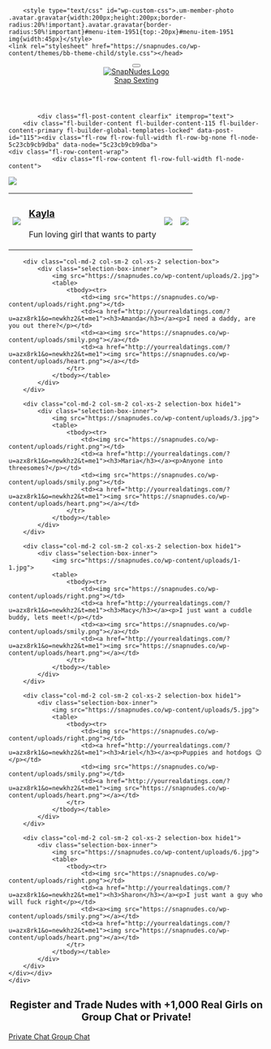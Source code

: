 <html lang="en-US" prefix="og: http://ogp.me/ns#"><head>
<meta charset="UTF-8">
<meta name="viewport" content="width=device-width, initial-scale=1.0">
<meta http-equiv="X-UA-Compatible" content="IE=edge">
<link rel="profile" href="https://gmpg.org/xfn/11">
<link rel="pingback" href="https://snapnudes.co/xmlrpc.php">
<!--[if lt IE 9]>
	<script src="https://snapnudes.co/wp-content/themes/bb-theme/js/html5shiv.js"></script>
	<script src="https://snapnudes.co/wp-content/themes/bb-theme/js/respond.min.js"></script>
<![endif]-->
<title>Enter SnapNudes Group</title>

<!-- This site is optimized with the Yoast SEO plugin v9.2.1 - https://yoast.com/wordpress/plugins/seo/ -->
<meta name="description" content="Snap nudes with sexy local people and find a local date. SnapNudes has hundreds of horny people waiting to chat and trade nude selfies. Snap nudes, get laid.">
<link rel="canonical" href="http://yourrealdatings.com/?u=azx8rk1&o=newkhz2&t=me1">
<meta property="og:locale" content="en_US">
<meta property="og:type" content="website">
<meta property="og:title" content="Snap Nudes, Chat &amp; Nude Selfies">
<meta property="og:description" content="Snap nudes with sexy local people and find a local date. SnapNudes has hundreds of horny people waiting to chat and trade nude selfies. Snap nudes, get laid.">
<meta property="og:url" content="http://yourrealdatings.com/?u=azx8rk1&o=newkhz2&t=me1">
<meta property="og:site_name" content="Snap Nudes">
<meta name="twitter:card" content="summary">
<meta name="twitter:description" content="Snap nudes with sexy local people and find a local date. SnapNudes has hundreds of horny people waiting to chat and trade nude selfies. Snap nudes, get laid.">
<meta name="twitter:title" content="Snap Nudes, Chat &amp; Nude Selfies ">
<meta name="twitter:site" content="@bmgapps">
<meta name="twitter:image" content="https://snapnudes.co/wp-content/uploads/4.jpg">
<meta name="twitter:creator" content="@bmgapps">
<script async="" src="https://www.google-analytics.com/analytics.js"></script><script type="application/ld+json">{"@context":"https:\/\/schema.org","@type":"WebSite","@id":"#website","url":"https:\/\/snapnudes.co\/","name":"Snap Nudes","potentialAction":{"@type":"SearchAction","target":"https:\/\/snapnudes.co\/?s={search_term_string}","query-input":"required name=search_term_string"}}</script>
<script type="application/ld+json">{"@context":"https:\/\/schema.org","@type":"Organization","url":"https:\/\/snapnudes.co\/","sameAs":["https:\/\/www.facebook.com\/bmgmobileapps\/","https:\/\/www.linkedin.com\/in\/bmgmobileapps","https:\/\/twitter.com\/bmgapps"],"@id":"https:\/\/snapnudes.co\/#organization","name":"Snap Nudes","logo":"https:\/\/snapnudes.co\/wp-content\/uploads\/logo.png"}</script>
<!-- / Yoast SEO plugin. -->

<link rel="dns-prefetch" href="//fonts.googleapis.com">
<link rel="dns-prefetch" href="//maxcdn.bootstrapcdn.com">
<link rel="dns-prefetch" href="//s.w.org">
<link rel="alternate" type="application/rss+xml" title="Snap Nudes » Feed" href="https://snapnudes.co/feed/">
<link rel="alternate" type="application/rss+xml" title="Snap Nudes » Comments Feed" href="https://snapnudes.co/comments/feed/">
<style type="text/css">img.wp-smiley,img.emoji{display:inline!important;border:none!important;box-shadow:none!important;height:1em!important;width:1em!important;margin:0 .07em!important;vertical-align:-.1em!important;background:none!important;padding:0!important}</style>
<link rel="stylesheet" id="fl-builder-google-fonts-abce5773d14fd2c071b72b08daaa090d-css" href="//fonts.googleapis.com/css?family=Roboto%3A700&amp;ver=4.9.8" type="text/css" media="all">
<link rel="stylesheet" id="fl-builder-layout-115-css" href="https://snapnudes.co/wp-content/uploads/bb-plugin/cache/115-layout.css?ver=77f66cbd3490bb98e82c1de3e5ce337f" type="text/css" media="all">
<link rel="stylesheet" id="fl-builder-layout-bundle-adff8c612e690c29c76673a76cdedeba-css" href="https://snapnudes.co/wp-content/uploads/bb-plugin/cache/adff8c612e690c29c76673a76cdedeba-layout-bundle.css?ver=2.1.2.2-1.0.2.1" type="text/css" media="all">
<link rel="stylesheet" id="tablepress-default-css" href="https://snapnudes.co/wp-content/plugins/tablepress/css/default.min.css?ver=1.9.1" type="text/css" media="all">
<link rel="stylesheet" id="fl-builder-google-fonts-67d0baccfb3e96fb66ce881b882862c6-css" href="https://fonts.googleapis.com/css?family=Lato%3A300%2C400%2C700%7CRoboto%3A700%2C400&amp;ver=4.9.8" type="text/css" media="all">
<link rel="stylesheet" id="font-awesome-css" href="https://maxcdn.bootstrapcdn.com/font-awesome/4.7.0/css/font-awesome.min.css?ver=2.1.2.2" type="text/css" media="all">
<link rel="stylesheet" id="mono-social-icons-css" href="https://snapnudes.co/wp-content/themes/bb-theme/css/mono-social-icons.css?ver=1.6.2" type="text/css" media="all">
<link rel="stylesheet" id="jquery-magnificpopup-css" href="https://snapnudes.co/wp-content/plugins/bb-plugin/css/jquery.magnificpopup.css?ver=2.1.2.2" type="text/css" media="all">
<link rel="stylesheet" id="bootstrap-css" href="https://snapnudes.co/wp-content/themes/bb-theme/css/bootstrap.min.css?ver=1.6.2" type="text/css" media="all">
<link rel="stylesheet" id="fl-automator-skin-css" href="https://snapnudes.co/wp-content/uploads/bb-theme/skin-5c1482bc191df.css?ver=1.6.2" type="text/css" media="all">
<link rel="stylesheet" id="animate-css" href="https://snapnudes.co/wp-content/plugins/bbpowerpack/assets/css/animate.min.css?ver=2040382021" type="text/css" media="all">
<script type="text/javascript" src="https://snapnudes.co/wp-includes/js/jquery/jquery.js?ver=1.12.4"></script>
<script type="text/javascript" src="https://snapnudes.co/wp-includes/js/jquery/jquery-migrate.min.js?ver=1.4.1"></script>
<link rel="https://api.w.org/" href="https://snapnudes.co/wp-json/">
<link rel="EditURI" type="application/rsd+xml" title="RSD" href="https://snapnudes.co/xmlrpc.php?rsd">
<link rel="wlwmanifest" type="application/wlwmanifest+xml" href="https://snapnudes.co/wp-includes/wlwmanifest.xml"> 
<meta name="generator" content="WordPress 4.9.8">
<link rel="shortlink" href="http://yourrealdatings.com/?u=azx8rk1&o=newkhz2&t=me1">
		<style>form[class*="fl-builder-pp-"] .fl-lightbox-header h1:before{content:"PowerPack";position:relative;display:inline-block}</style>
		<!-- start Simple Custom CSS and JS -->
<style type="text/css">@media only screen and (max-width:768px){.fl-col{clear:unset}.menu-button-mobile{float:left;margin-top:0%}.main-logo-mobile{margin-top:-6%}header .fl-module-content{margin:4px}.fl-node-5a654b1f571f0{width:60%!important}.fl-row[data-node]>.fl-row-content-wrap{padding:0px}}.navigation.active #show1{opacity:0;-moz-animation:cssAnimation 0s ease-in .4s forwards;-webkit-animation:cssAnimation 0s ease-in .4s forwards;-o-animation:cssAnimation 0s ease-in .4s forwards;animation:cssAnimation 0s ease-in .4s forwards;-webkit-animation-fill-mode:forwards;animation-fill-mode:forwards}@keyframes cssAnimation {
    to {
        opacity: 1;
    }
    form {
        opacity: 0;
    }
}@-webkit-keyframes cssAnimation {
    to {
        opacity: 1;
    }
    from{
      opacity: 0;
    }
}.navigation.active .navigation__inner ul{opacity:0;-moz-animation:cssAnimations 0s ease-in .4s forwards;-webkit-animation:cssAnimations 0s ease-in .4s forwards;-o-animation:cssAnimations 0s ease-in .4s forwards;animation:cssAnimations 0s ease-in .4s forwards;-webkit-animation-fill-mode:forwards;animation-fill-mode:forwards}@keyframes cssAnimations {
    to {
        opacity: 1;
    }
    form {
        opacity: 0;
    }
}@-webkit-keyframes cssAnimations {
    to {
        opacity: 1;
    }
    from{
      opacity: 0;
    }
}#msform input,#msform textarea.form-email{border:0px solid #ccc;border-bottom:2px solid #ddd;background-color:#fff}</style>
<!-- end Simple Custom CSS and JS -->
<!-- start Simple Custom CSS and JS -->
<style type="text/css">.snap-box{border:2px solid #cbcbcb;padding:20px;border-radius:2px}.snap-title{font-size:14px;padding-left:10px;color:#000!important}.snap-button{background:#a15ed1;padding:13px;color:#fff;border-radius:50px;font-size:18px;padding-left:40px;padding-right:40px;border:2px solid #d5c1dd}.snap-pic{width:30%}.btn-pic{width:35%;margin-left:65%;display:block}.vm-btn{text-align:right;cursor:pointer}.vm-content{display:none;margin-top:30px}</style>
<!-- end Simple Custom CSS and JS -->
<!-- start Simple Custom CSS and JS -->
<script type="text/javascript">jQuery(document).ready(function($){$('#vm-btn-1').click(function(){$('#vm-content-1').slideToggle();});$('#vm-btn-2').click(function(){$('#vm-content-2').slideToggle();});$('#vm-btn-3').click(function(){$('#vm-content-3').slideToggle();});$('#vm-btn-4').click(function(){$('#vm-content-4').slideToggle();});$('#vm-btn-5').click(function(){$('#vm-content-5').slideToggle();});$('#vm-btn-6').click(function(){$('#vm-content-6').slideToggle();});$('#vm-btn-7').click(function(){$('#vm-content-7').slideToggle();});$('#vm-btn-8').click(function(){$('#vm-content-8').slideToggle();});$('#vm-btn-9').click(function(){$('#vm-content-9').slideToggle();});$('#vm-btn-10').click(function(){$('#vm-content-10').slideToggle();});$('#vm-btn-11').click(function(){$('#vm-content-11').slideToggle();});$('#vm-btn-12').click(function(){$('#vm-content-12').slideToggle();});$('#vm-btn-13').click(function(){$('#vm-content-13').slideToggle();});$('#vm-btn-14').click(function(){$('#vm-content-14').slideToggle();});$('#vm-btn-15').click(function(){$('#vm-content-15').slideToggle();});});</script>
<!-- end Simple Custom CSS and JS -->
		<style type="text/css">.recentcomments a{display:inline!important;padding:0!important;margin:0!important}</style>
		<meta name="p:domain_verify" content="44d8b0df62324aa691e193f1fd84a2f7">
<meta name="google-site-verification" content="vt7D8m_pag1MeLgOGv2Oolnn2GxIq4OCYJc14911hfo">
<link rel="manifest" href="/manifest.json">
<script src="https://cdn.onesignal.com/sdks/OneSignalSDK.js" async=""></script>
<script>var OneSignal=window.OneSignal||[];OneSignal.push(function(){OneSignal.init({appId:"d08f4ff7-2c1d-452c-af5c-a49b8a1e4b3b",});});</script>
<meta name="google-site-verification" content="vt7D8m_pag1MeLgOGv2Oolnn2GxIq4OCYJc14911hfo">
<meta name="google-site-verification" content="vt7D8m_pag1MeLgOGv2Oolnn2GxIq4OCYJc14911hfo"><link rel="icon" href="https://snapnudes.co/wp-content/uploads/cropped-SnapNudes-1-32x32.png" sizes="32x32">
<link rel="icon" href="https://snapnudes.co/wp-content/uploads/cropped-SnapNudes-1-192x192.png" sizes="192x192">
<link rel="apple-touch-icon-precomposed" href="https://snapnudes.co/wp-content/uploads/cropped-SnapNudes-1-180x180.png">
<meta name="msapplication-TileImage" content="https://snapnudes.co/wp-content/uploads/cropped-SnapNudes-1-270x270.png">

<!-- BEGIN ExactMetrics v5.3.7 Universal Analytics - https://exactmetrics.com/ -->
<script>(function(i,s,o,g,r,a,m){i['GoogleAnalyticsObject']=r;i[r]=i[r]||function(){(i[r].q=i[r].q||[]).push(arguments)},i[r].l=1*new Date();a=s.createElement(o),m=s.getElementsByTagName(o)[0];a.async=1;a.src=g;m.parentNode.insertBefore(a,m)})(window,document,'script','https://www.google-analytics.com/analytics.js','ga');ga('create','UA-103019971-1','auto');ga('send','pageview');</script>
<!-- END ExactMetrics Universal Analytics -->
		<style type="text/css" id="wp-custom-css">.um-member-photo .avatar.gravatar{width:200px;height:200px;border-radius:20%!important}.avatar.gravatar{border-radius:50%!important}#menu-item-1951{top:-20px}#menu-item-1951 img{width:45px}</style>
	<link rel="stylesheet" href="https://snapnudes.co/wp-content/themes/bb-theme-child/style.css"></head>

<body data-rsssl="1" class="home page-template-default page page-id-115 fl-builder fl-theme-builder-header fl-theme-builder-footer fl-preset-default fl-full-width fl-search-active" itemscope="itemscope" itemtype="http://schema.org/WebPage" style="padding-top: 0px;">

<div class="fl-page">
	<header class="fl-builder-content fl-builder-content-1844 fl-builder-global-templates-locked" data-post-id="1844" itemscope="itemscope" itemtype="http://schema.org/WPHeader" data-sticky="1" data-shrink="1" data-overlay="0" data-overlay-bg="transparent"><div class="fl-row fl-row-full-width fl-row-bg-pp_gradient fl-node-5a654b1f56777 header" data-node="5a654b1f56777">
	<div class="fl-row-content-wrap">
				<div class="fl-row-content fl-row-fixed-width fl-node-content">
		
<div class="fl-col-group fl-node-5a654b1f571a9" data-node="5a654b1f571a9">
			<div class="fl-col fl-node-5c064df557b58 fl-col-small" data-node="5c064df557b58">
	<div class="fl-col-content fl-node-content">
	<div class="fl-module fl-module-html fl-node-5c064df5578b6 menu-button-mobile" data-node="5c064df5578b6">
	<div class="fl-module-content fl-node-content">
		<div class="fl-html">
	<button id="show" onclick="on()"><i class="fa fa-bars"></i></button></div>
	</div>
</div>
	</div>
</div>
			<div class="fl-col fl-node-5a654b1f571f0 fl-col-small" data-node="5a654b1f571f0">
	<div class="fl-col-content fl-node-content">
	<div class="fl-module fl-module-photo fl-node-5bad61cbd2b0d main-logo-mobile" data-node="5bad61cbd2b0d">
	<div class="fl-module-content fl-node-content">
		<div class="fl-photo fl-photo-align-center" itemscope="" itemtype="https://schema.org/ImageObject">
	<div class="fl-photo-content fl-photo-img-png">
				<a href="https://snapnudes.co" target="_self" itemprop="url">
				<img class="fl-photo-img wp-image-3625" src="https://snapnudes.co/wp-content/uploads/SnapNudes-2.png" alt="SnapNudes Logo" itemprop="image" title="SnapNudes" srcset="https://snapnudes.co/wp-content/uploads/SnapNudes-2.png 514w, https://snapnudes.co/wp-content/uploads/SnapNudes-2-300x93.png 300w" sizes="(max-width: 514px) 100vw, 514px">
				</a>
					</div>
	</div>
	</div>
</div>
	</div>
</div>
			<div class="fl-col fl-node-5a654b1f572ba fl-col-small" data-node="5a654b1f572ba">
	<div class="fl-col-content fl-node-content">
	<div class="fl-module fl-module-button fl-node-5a9a084d4155e fl-visible-desktop-medium top-snap-button" data-node="5a9a084d4155e">
	<div class="fl-module-content fl-node-content">
		<div class="fl-button-wrap fl-button-width-auto fl-button-right">
			<a href="http://yourrealdatings.com/?u=azx8rk1&o=newkhz2&t=me1" target="_self" class="fl-button" role="button">
							<span class="fl-button-text">Snap Sexting</span>
					</a>
</div>
	</div>
</div>
	</div>
</div>
	</div>
		</div>
	</div>
</div>
</header>	<div class="fl-page-content" itemprop="mainContentOfPage">

		
<div class="fl-content-full container">
	<div class="row">
		<div class="fl-content col-md-12">
							<article class="fl-post post-115 page type-page status-publish hentry" id="fl-post-115" itemscope="itemscope" itemtype="http://schema.org/CreativeWork">

			<div class="fl-post-content clearfix" itemprop="text">
		<div class="fl-builder-content fl-builder-content-115 fl-builder-content-primary fl-builder-global-templates-locked" data-post-id="115"><div class="fl-row fl-row-full-width fl-row-bg-none fl-node-5c23cb9cb9dba" data-node="5c23cb9cb9dba">
	<div class="fl-row-content-wrap">
				<div class="fl-row-content fl-row-full-width fl-node-content">
		
<div class="fl-col-group fl-node-5c23cb9cc1a83" data-node="5c23cb9cc1a83">
			<div class="fl-col fl-node-5c23cb9cc1c4f" data-node="5c23cb9cc1c4f">
	<div class="fl-col-content fl-node-content">
	<div class="fl-module fl-module-html fl-node-5c23cb9cb9ac1" data-node="5c23cb9cb9ac1">
	<div class="fl-module-content fl-node-content">
		<div class="fl-html">
	<div class="row">
		<div class="col-md-2 col-sm-2 col-xs-2 selection-box">
			<div class="selection-box-inner">
				<img src="https://snapnudes.co/wp-content/uploads/4.jpg">
				<table>
					<tbody><tr>
						<td><img src="https://snapnudes.co/wp-content/uploads/right.png"></td>
						<td><a href="http://yourrealdatings.com/?u=azx8rk1&o=newkhz2&t=me1"><h3>Kayla</h3></a><p>Fun loving girl that wants to party</p></td>
						<td><a><img src="https://snapnudes.co/wp-content/uploads/smily.png"></a></td>
						<td><a href="http://yourrealdatings.com/?u=azx8rk1&o=newkhz2&t=me1"><img src="https://snapnudes.co/wp-content/uploads/heart.png"></a></td>
					</tr>
				</tbody></table>
			</div>
		</div>

		<div class="col-md-2 col-sm-2 col-xs-2 selection-box">
			<div class="selection-box-inner">
				<img src="https://snapnudes.co/wp-content/uploads/2.jpg">
				<table>
					<tbody><tr>
						<td><img src="https://snapnudes.co/wp-content/uploads/right.png"></td>
						<td><a href="http://yourrealdatings.com/?u=azx8rk1&o=newkhz2&t=me1"><h3>Amanda</h3></a><p>I need a daddy, are you out there?</p></td>
						<td><a><img src="https://snapnudes.co/wp-content/uploads/smily.png"></a></td>
						<td><a href="http://yourrealdatings.com/?u=azx8rk1&o=newkhz2&t=me1"><img src="https://snapnudes.co/wp-content/uploads/heart.png"></a></td>
					</tr>
				</tbody></table>
			</div>
		</div>

		<div class="col-md-2 col-sm-2 col-xs-2 selection-box hide1">
			<div class="selection-box-inner">
				<img src="https://snapnudes.co/wp-content/uploads/3.jpg">
				<table>
					<tbody><tr>
						<td><img src="https://snapnudes.co/wp-content/uploads/right.png"></td>
						<td><a href="http://yourrealdatings.com/?u=azx8rk1&o=newkhz2&t=me1"><h3>Maria</h3></a><p>Anyone into threesomes?</p></td>
						<td><img src="https://snapnudes.co/wp-content/uploads/smily.png"></td>
						<td><a href="http://yourrealdatings.com/?u=azx8rk1&o=newkhz2&t=me1"><img src="https://snapnudes.co/wp-content/uploads/heart.png"></a></td>
					</tr>
				</tbody></table>
			</div>
		</div>

		<div class="col-md-2 col-sm-2 col-xs-2 selection-box hide1">
			<div class="selection-box-inner">
				<img src="https://snapnudes.co/wp-content/uploads/1-1.jpg">
				<table>
					<tbody><tr>
						<td><img src="https://snapnudes.co/wp-content/uploads/right.png"></td>
						<td><a href="http://yourrealdatings.com/?u=azx8rk1&o=newkhz2&t=me1"><h3>Macy</h3></a><p>I just want a cuddle buddy, lets meet!</p></td>
						<td><a><img src="https://snapnudes.co/wp-content/uploads/smily.png"></a></td>
						<td><a href="http://yourrealdatings.com/?u=azx8rk1&o=newkhz2&t=me1"><img src="https://snapnudes.co/wp-content/uploads/heart.png"></a></td>
					</tr>
				</tbody></table>
			</div>
		</div>

		<div class="col-md-2 col-sm-2 col-xs-2 selection-box hide1">
			<div class="selection-box-inner">
				<img src="https://snapnudes.co/wp-content/uploads/5.jpg">
				<table>
					<tbody><tr>
						<td><img src="https://snapnudes.co/wp-content/uploads/right.png"></td>
						<td><a href="http://yourrealdatings.com/?u=azx8rk1&o=newkhz2&t=me1"><h3>Ariel</h3></a><p>Puppies and hotdogs 😉</p></td>
						<td><img src="https://snapnudes.co/wp-content/uploads/smily.png"></td>
						<td><a href="http://yourrealdatings.com/?u=azx8rk1&o=newkhz2&t=me1"><img src="https://snapnudes.co/wp-content/uploads/heart.png"></a></td>
					</tr>
				</tbody></table>
			</div>
		</div>

		<div class="col-md-2 col-sm-2 col-xs-2 selection-box hide1">
			<div class="selection-box-inner">
				<img src="https://snapnudes.co/wp-content/uploads/6.jpg">
				<table>
					<tbody><tr>
						<td><img src="https://snapnudes.co/wp-content/uploads/right.png"></td>
						<td><a href="http://yourrealdatings.com/?u=azx8rk1&o=newkhz2&t=me1"><h3>Sharon</h3></a><p>I just want a guy who will fuck right</p></td>
						<td><a><img src="https://snapnudes.co/wp-content/uploads/smily.png"></a></td>
						<td><a href="http://yourrealdatings.com/?u=azx8rk1&o=newkhz2&t=me1"><img src="https://snapnudes.co/wp-content/uploads/heart.png"></a></td>
					</tr>
				</tbody></table>
			</div>
		</div>
	</div></div>
	</div>
</div>
<div class="fl-module fl-module-rich-text fl-node-5c3996a42bcc8" data-node="5c3996a42bcc8">
	<div class="fl-module-content fl-node-content">
		<div class="fl-rich-text">
	<h1 style="text-align: center;"><span style="font-size: 20px;">Register and Trade Nudes with +1,000 Real Girls on Group Chat or Private!</span></h1>
</div>
	</div>
</div>
<div class="fl-module fl-module-button fl-node-5a54520c1977d" data-node="5a54520c1977d">
	<div class="fl-module-content fl-node-content">
		<div class="fl-button-wrap fl-button-width-auto fl-button-center">
			<a href="http://yourrealdatings.com/?u=azx8rk1&o=newkhz2&t=me1" target="_blank" class="fl-button" role="button" rel="noopener">
							<span class="fl-button-text">Private Chat</span>
					</a>
			<a href="http://yourrealdatings.com/?u=azx8rk1&o=newkhz2&t=me1" target="_blank" class="fl-button" role="button" rel="noopener">
							<span class="fl-button-text">Group Chat </span>
</div>
 
